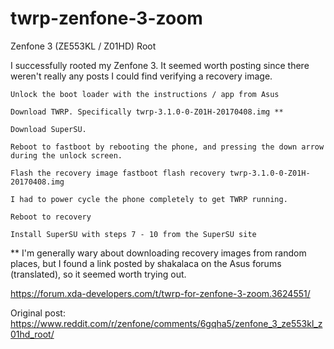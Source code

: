 # twrp-zenfone-3-zoom

Zenfone 3 (ZE553KL / Z01HD) Root

I successfully rooted my Zenfone 3. It seemed worth posting since there weren't really any posts I could find verifying a recovery image.

    Unlock the boot loader with the instructions / app from Asus

    Download TWRP. Specifically twrp-3.1.0-0-Z01H-20170408.img **

    Download SuperSU.

    Reboot to fastboot by rebooting the phone, and pressing the down arrow during the unlock screen.

    Flash the recovery image fastboot flash recovery twrp-3.1.0-0-Z01H-20170408.img

    I had to power cycle the phone completely to get TWRP running.

    Reboot to recovery

    Install SuperSU with steps 7 - 10 from the SuperSU site

** I'm generally wary about downloading recovery images from random places, but I found a link posted by shakalaca on the Asus forums (translated), so it seemed worth trying out.

https://forum.xda-developers.com/t/twrp-for-zenfone-3-zoom.3624551/

Original post:
https://www.reddit.com/r/zenfone/comments/6gqha5/zenfone_3_ze553kl_z01hd_root/


